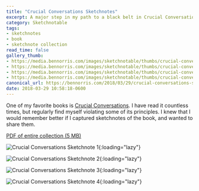 ```yaml
---
title: "Crucial Conversations Sketchnotes"
excerpt: A major step in my path to a black belt in Crucial Conversations
category: Sketchnotable
tags:
- sketchnotes
- book
- sketchnote collection
read_time: false
gallery_thumb:
- https://media.bennorris.com/images/sketchnotable/thumbs/crucial-conversations-sketchnote-1.jpg
- https://media.bennorris.com/images/sketchnotable/thumbs/crucial-conversations-sketchnote-2.jpg
- https://media.bennorris.com/images/sketchnotable/thumbs/crucial-conversations-sketchnote-3.jpg
- https://media.bennorris.com/images/sketchnotable/thumbs/crucial-conversations-sketchnote-4.jpg
canonical_url: https://bennorris.com/2018/03/29/crucial-conversations-sketchnotes
date: 2018-03-29 10:58:18-0600
---
```


One of my favorite books is [Crucial Conversations](https://amzn.to/2E4AOAg). I have read it countless times, but regularly find myself violating some of its principles. I knew that I would remember better if I captured sketchnotes of the book, and wanted to share them.

[PDF of entire collection (5 MB)](https://media.bennorris.com/images/sketchnotable/crucial-conversations/crucial-conversations-sketchnotes.pdf)

![Crucial Conversations Sketchnote 1](https://media.bennorris.com/images/sketchnotable/crucial-conversations/crucial-conversations-sketchnote-1.jpg){:loading="lazy"}

![Crucial Conversations Sketchnote 2](https://media.bennorris.com/images/sketchnotable/crucial-conversations/crucial-conversations-sketchnote-2.jpg){:loading="lazy"}

![Crucial Conversations Sketchnote 3](https://media.bennorris.com/images/sketchnotable/crucial-conversations/crucial-conversations-sketchnote-3.jpg){:loading="lazy"}

![Crucial Conversations Sketchnote 4](https://media.bennorris.com/images/sketchnotable/crucial-conversations/crucial-conversations-sketchnote-4.jpg){:loading="lazy"}
